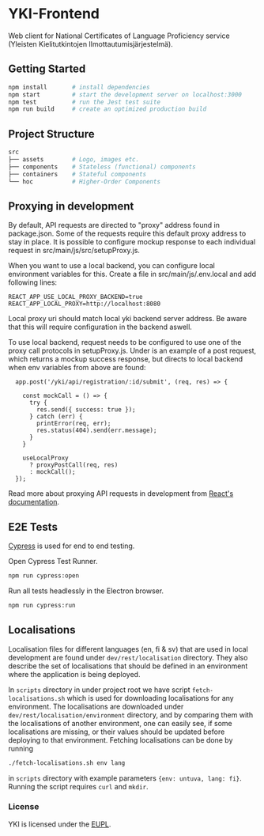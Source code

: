 # YKI-Frontend

Web client for National Certificates of Language Proficiency service (Yleisten Kielitutkintojen Ilmottautumisjärjestelmä).

## Getting Started

```bash
npm install       # install dependencies
npm start         # start the development server on localhost:3000
npm test          # run the Jest test suite
npm run build     # create an optimized production build
```

## Project Structure

```bash
src
├── assets        # Logo, images etc.
├── components    # Stateless (functional) components
├── containers    # Stateful components
└── hoc           # Higher-Order Components
```

## Proxying in development

By default, API requests are directed to "proxy" address found in package.json. Some of the requests require this default proxy address to stay in place. 
It is possible to configure mockup response to each individual request in src/main/js/src/setupProxy.js.

When you want to use a local backend, you can configure local environment variables for this. Create a file in src/main/js/.env.local and add following lines:

```
REACT_APP_USE_LOCAL_PROXY_BACKEND=true
REACT_APP_LOCAL_PROXY=http://localhost:8080
```

Local proxy uri should match local yki backend server address. Be aware that this will require configuration in the backend aswell.

To use local backend, request needs to be configured to use one of the proxy call protocols in setupProxy.js.
Under is an example of a post request, which returns a mockup success response, but directs to local backend when env variables from above are found:

```
  app.post('/yki/api/registration/:id/submit', (req, res) => {
    
	const mockCall = () => {
      try {
        res.send({ success: true });
      } catch (err) {
        printError(req, err);
        res.status(404).send(err.message);
      }
    }
	
    useLocalProxy
      ? proxyPostCall(req, res)
      : mockCall();
  });

```

Read more about proxying API requests in development from [React's documentation](https://create-react-app.dev/docs/proxying-api-requests-in-development/).


## E2E Tests

[Cypress](https://docs.cypress.io/) is used for end to end testing.

Open Cypress Test Runner.
```bash
npm run cypress:open
```

Run all tests headlessly in the Electron browser.
```bash
npm run cypress:run
```

## Localisations

Localisation files for different languages (en, fi & sv) that are used in local development are found under `dev/rest/localisation` directory.
They also describe the set of localisations that should be defined in an environment where the application is being deployed.

In `scripts` directory in under project root we have script `fetch-localisations.sh` which is used for downloading localisations for any environment.
The localisations are downloaded under `dev/rest/localisation/environment` directory, and by comparing them with the localisations of another
environment, one can easily see, if some localisations are missing, or their values should be updated before deploying to that environment.
Fetching localisations can be done by running

```bash
./fetch-localisations.sh env lang
```
in `scripts` directory with example parameters `{env: untuva, lang: fi}`. Running the script requires `curl` and `mkdir`.

### License

YKI is licensed under the [EUPL](./LICENSE).
